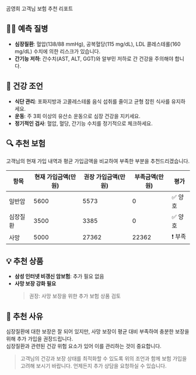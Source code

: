 곰영희 고객님 보험 추천 리포트

## 🧑‍⚕️ 예측 질병

- **심장질환**: 혈압(138/88 mmHg), 공복혈당(115 mg/dL), LDL 콜레스테롤(160 mg/dL) 수치에 의한 리스크가 있습니다.
- **간기능 저하**: 간수치(AST, ALT, GGT)와 알부민 저하로 간 건강을 주의해야 합니다.

## 📌 건강 조언

- **식단 관리**: 포화지방과 고콜레스테롤 음식 섭취를 줄이고 균형 잡힌 식사를 유지하세요.
- **운동**: 주 3회 이상의 유산소 운동으로 심장 건강을 지키세요.
- **정기적인 검사**: 혈압, 혈당, 간기능 수치를 정기적으로 체크하세요.

## 🔍 추천 보험

고객님의 현재 가입 내역과 평균 가입금액을 비교하여 부족한 부분을 추천드리겠습니다.

| 항목     | 현재 가입금액(만원) | 권장 가입금액(만원) | 부족금액(만원) | 평가    |
| -------- | ------------------- | ------------------- | -------------- | ------- |
| 일반암   | 5600                | 5573                | 0              | ✅ 양호 |
| 심장질환 | 3500                | 3385                | 0              | ✅ 양호 |
| 사망     | 5000                | 27362               | 22362          | ❗ 부족 |

## 💡 추천 상품

- **삼성 인터넷 비갱신 암보험**: 추가 필요 없음
- **사망 보장 강화 필요**
  > 권장: 사망 보장을 위한 추가 보험 상품 검토

## 💬 추천 사유

심장질환에 대한 보장은 잘 되어 있지만, 사망 보장이 평균 대비 부족하여 충분한 보장을 위해 추가 가입을 권장드립니다.  
심장질환과 관련된 건강 위험 요소가 있어 이를 관리하는 것이 중요합니다.

> 고객님의 건강과 보장 상태를 최적화할 수 있도록 위의 조언과 함께 보험 가입을 고려해 보시기 바랍니다. 언제든지 추가 상담을 요청하실 수 있습니다.
